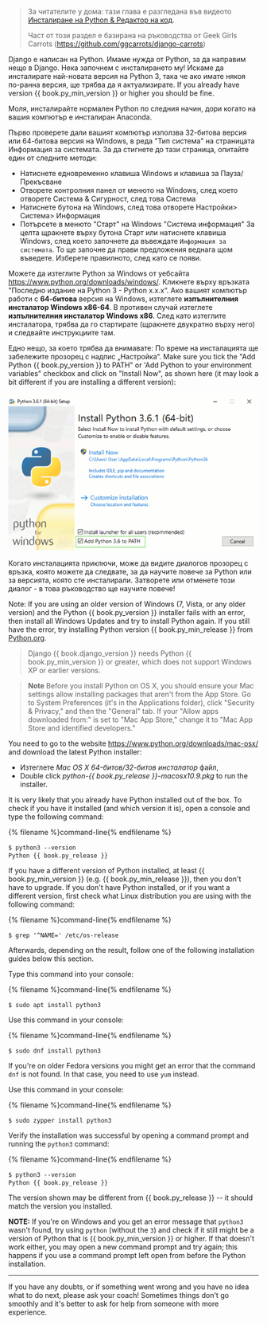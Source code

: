 > За читателите у дома: тази глава е разгледана във видеото [Инсталиране на Python & Редактор на код](https://www.youtube.com/watch?v=pVTaqzKZCdA).
> 
> Част от този раздел е базирана на ръководства от Geek Girls Carrots (https://github.com/ggcarrots/django-carrots)

Django е написан на Python. Имаме нужда от Python, за да направим нещо в Django. Нека започнем с инсталирането му! Искаме да инсталирате най-новата версия на Python 3, така че ако имате някоя по-ранна версия, ще трябва да я актуализирате. If you already have version {{ book.py_min_version }} or higher you should be fine.

Моля, инсталирайте нормален Python по следния начин, дори когато на вашия компютър е инсталиран Anaconda.

<!--sec data-title="Install Python: Windows" data-id="python_windows" data-collapse=true ces-->

Първо проверете дали вашият компютър използва 32-битова версия или 64-битова версия на Windows, в реда "Тип система" на страницата Информация за системата. За да стигнете до тази страница, опитайте един от следните методи:

* Натиснете едновременно клавиша Windows и клавиша за Пауза/Прекъсване
* Отворете контролния панел от менюто на Windows, след което отворете Система & Сигурност, след това Система
* Натиснете бутона на Windows, след това отворете Настройки> Система> Информация
* Потърсете в менюто "Старт" на Windows "Система информация" За целта щракнете върху бутона Старт или натиснете клавиша Windows, след което започнете да въвеждате `Информация за системата`. То ще започне да прави предложения веднага щом въведете. Изберете правилното, след като се появи.

Можете да изтеглите Python за Windows от уебсайта https://www.python.org/downloads/windows/. Кликнете върху връзката "Последно издание на Python 3 - Python x.x.x“. Ако вашият компютър работи с **64-битова** версия на Windows, изтеглете **изпълнителния инсталатор Windows x86-64**. В противен случай изтеглете **изпълнителния инсталатор Windows x86**. След като изтеглите инсталатора, трябва да го стартирате (щракнете двукратно върху него) и следвайте инструкциите там.

Едно нещо, за което трябва да внимавате: По време на инсталацията ще забележите прозорец с надпис „Настройка“. Make sure you tick the "Add Python {{ book.py_version }} to PATH" or 'Add Python to your environment variables" checkbox and click on "Install Now", as shown here (it may look a bit different if you are installing a different version):

![Не забравяйте да добавите Python към Path](../python_installation/images/python-installation-options.png)

Когато инсталацията приключи, може да видите диалогов прозорец с връзка, която можете да следвате, за да научите повече за Python или за версията, която сте инсталирали. Затворете или отменете този диалог - в това ръководство ще научите повече!

Note: If you are using an older version of Windows (7, Vista, or any older version) and the Python {{ book.py_version }} installer fails with an error, then install all Windows Updates and try to install Python again. If you still have the error, try installing Python version {{ book.py_min_release }} from [Python.org](https://www.python.org/downloads/windows/).

> Django {{ book.django_version }} needs Python {{ book.py_min_version }} or greater, which does not support Windows XP or earlier versions.

<!--endsec-->

<!--sec data-title="Install Python: OS X" data-id="python_OSX"
data-collapse=true ces-->

> **Note** Before you install Python on OS X, you should ensure your Mac settings allow installing packages that aren't from the App Store. Go to System Preferences (it's in the Applications folder), click "Security & Privacy," and then the "General" tab. If your "Allow apps downloaded from:" is set to "Mac App Store," change it to "Mac App Store and identified developers."

You need to go to the website https://www.python.org/downloads/mac-osx/ and download the latest Python installer:

* Изтеглете *Mac OS X 64-битов/32-битов инсталатор* файл,
* Double click *python-{{ book.py_release }}-macosx10.9.pkg* to run the installer.

<!--endsec-->

<!--sec data-title="Install Python: Linux" data-id="python_linux"
data-collapse=true ces-->

It is very likely that you already have Python installed out of the box. To check if you have it installed (and which version it is), open a console and type the following command:

{% filename %}command-line{% endfilename %}

    $ python3 --version
    Python {{ book.py_release }}
    

If you have a different version of Python installed, at least {{ book.py_min_version }} (e.g. {{ book.py_min_release }}), then you don't have to upgrade. If you don't have Python installed, or if you want a different version, first check what Linux distribution you are using with the following command:

{% filename %}command-line{% endfilename %}

    $ grep '^NAME=' /etc/os-release
    

Afterwards, depending on the result, follow one of the following installation guides below this section.

<!--endsec-->

<!--sec data-title="Install Python: Debian or Ubuntu" data-id="python_debian" data-collapse=true ces-->

Type this command into your console:

{% filename %}command-line{% endfilename %}

    $ sudo apt install python3
    

<!--endsec-->

<!--sec data-title="Install Python: Fedora" data-id="python_fedora"
data-collapse=true ces-->

Use this command in your console:

{% filename %}command-line{% endfilename %}

    $ sudo dnf install python3
    

If you're on older Fedora versions you might get an error that the command `dnf` is not found. In that case, you need to use `yum` instead.

<!--endsec-->

<!--sec data-title="Install Python: openSUSE" data-id="python_openSUSE"
data-collapse=true ces-->

Use this command in your console:

{% filename %}command-line{% endfilename %}

    $ sudo zypper install python3
    

<!--endsec-->

Verify the installation was successful by opening a command prompt and running the `python3` command:

{% filename %}command-line{% endfilename %}

    $ python3 --version
    Python {{ book.py_release }}
    

The version shown may be different from {{ book.py_release }} -- it should match the version you installed.

**NOTE:** If you're on Windows and you get an error message that `python3` wasn't found, try using `python` (without the `3`) and check if it still might be a version of Python that is {{ book.py_min_version }} or higher. If that doesn't work either, you may open a new command prompt and try again; this happens if you use a command prompt left open from before the Python installation.

* * *

If you have any doubts, or if something went wrong and you have no idea what to do next, please ask your coach! Sometimes things don't go smoothly and it's better to ask for help from someone with more experience.
